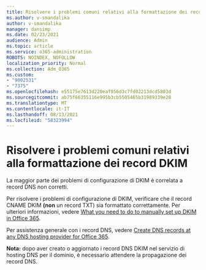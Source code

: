 ```yaml
---
title: Risolvere i problemi comuni relativi alla formattazione dei record DKIM
ms.author: v-smandalika
author: v-smandalika
manager: dansimp
ms.date: 02/23/2021
audience: Admin
ms.topic: article
ms.service: o365-administration
ROBOTS: NOINDEX, NOFOLLOW
localization_priority: Normal
ms.collection: Adm_O365
ms.custom:
- "9002531"
- "7375"
ms.openlocfilehash: e55175e7613d220eaf956d3c7fd02213dcd5803d
ms.sourcegitcommit: ab75f66355116e995b3cb5505465b31989339e28
ms.translationtype: MT
ms.contentlocale: it-IT
ms.lasthandoff: 08/13/2021
ms.locfileid: "58323994"
---
```

# <a name="fix-common-problems-with-dkim-record-formatting"></a>Risolvere i problemi comuni relativi alla formattazione dei record DKIM

La maggior parte dei problemi di configurazione di DKIM è correlata a record DNS non corretti.

Per risolvere i problemi di configurazione di DKIM, verificare che il record CNAME DKIM **(non** un record TXT) sia formattato correttamente. Per ulteriori informazioni, vedere [What you need to do to manually set up DKIM in Office 365](https://docs.microsoft.com/microsoft-365/security/office-365-security/use-dkim-to-validate-outbound-email).

Per assistenza generale con i record DNS, vedere [Create DNS records at any DNS hosting provider for Office 365](https://docs.microsoft.com/microsoft-365/admin/get-help-with-domains/create-dns-records-at-any-dns-hosting-provider).

**Nota:** dopo aver creato o aggiornato i record DNS DKIM nel servizio di hosting DNS per il dominio, è necessario attendere la propagazione dei record DNS.
